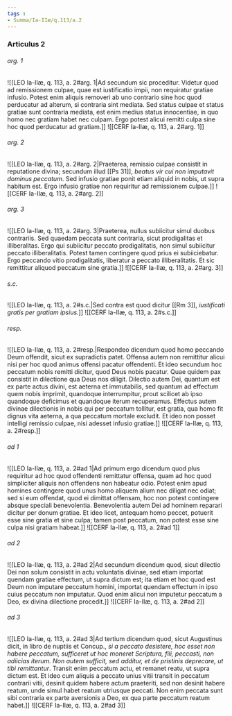 ```yaml
---
tags : 
- Summa/Ia-IIæ/q.113/a.2
---
```


### Articulus 2

###### arg. 1
![[LEO Ia-IIæ, q. 113, a. 2#arg. 1|Ad secundum sic proceditur. Videtur quod ad remissionem culpae, quae est iustificatio impii, non requiratur gratiae infusio. Potest enim aliquis removeri ab uno contrario sine hoc quod perducatur ad alterum, si contraria sint mediata. Sed status culpae et status gratiae sunt contraria mediata, est enim medius status innocentiae, in quo homo nec gratiam habet nec culpam. Ergo potest alicui remitti culpa sine hoc quod perducatur ad gratiam.]]
![[CERF Ia-IIæ, q. 113, a. 2#arg. 1]]

###### arg. 2
![[LEO Ia-IIæ, q. 113, a. 2#arg. 2|Praeterea, remissio culpae consistit in reputatione divina; secundum illud [[Ps 31]], *beatus vir cui non imputavit dominus peccatum*. Sed infusio gratiae ponit etiam aliquid in nobis, ut supra habitum est. Ergo infusio gratiae non requiritur ad remissionem culpae.]]
![[CERF Ia-IIæ, q. 113, a. 2#arg. 2]]

###### arg. 3
![[LEO Ia-IIæ, q. 113, a. 2#arg. 3|Praeterea, nullus subiicitur simul duobus contrariis. Sed quaedam peccata sunt contraria, sicut prodigalitas et illiberalitas. Ergo qui subiicitur peccato prodigalitatis, non simul subiicitur peccato illiberalitatis. Potest tamen contingere quod prius ei subiiciebatur. Ergo peccando vitio prodigalitatis, liberatur a peccato illiberalitatis. Et sic remittitur aliquod peccatum sine gratia.]]
![[CERF Ia-IIæ, q. 113, a. 2#arg. 3]]

###### s.c.
![[LEO Ia-IIæ, q. 113, a. 2#s.c.|Sed contra est quod dicitur [[Rm 3]], *iustificati gratis per gratiam ipsius*.]]
![[CERF Ia-IIæ, q. 113, a. 2#s.c.]]

###### resp.
![[LEO Ia-IIæ, q. 113, a. 2#resp.|Respondeo dicendum quod homo peccando Deum offendit, sicut ex supradictis patet. Offensa autem non remittitur alicui nisi per hoc quod animus offensi pacatur offendenti. Et ideo secundum hoc peccatum nobis remitti dicitur, quod Deus nobis pacatur. Quae quidem pax consistit in dilectione qua Deus nos diligit. Dilectio autem Dei, quantum est ex parte actus divini, est aeterna et immutabilis, sed quantum ad effectum quem nobis imprimit, quandoque interrumpitur, prout scilicet ab ipso quandoque deficimus et quandoque iterum recuperamus. Effectus autem divinae dilectionis in nobis qui per peccatum tollitur, est gratia, qua homo fit dignus vita aeterna, a qua peccatum mortale excludit. Et ideo non posset intelligi remissio culpae, nisi adesset infusio gratiae.]]
![[CERF Ia-IIæ, q. 113, a. 2#resp.]]

###### ad 1
![[LEO Ia-IIæ, q. 113, a. 2#ad 1|Ad primum ergo dicendum quod plus requiritur ad hoc quod offendenti remittatur offensa, quam ad hoc quod simpliciter aliquis non offendens non habeatur odio. Potest enim apud homines contingere quod unus homo aliquem alium nec diligat nec odiat; sed si eum offendat, quod ei dimittat offensam, hoc non potest contingere absque speciali benevolentia. Benevolentia autem Dei ad hominem reparari dicitur per donum gratiae. Et ideo licet, antequam homo peccet, potuerit esse sine gratia et sine culpa; tamen post peccatum, non potest esse sine culpa nisi gratiam habeat.]]
![[CERF Ia-IIæ, q. 113, a. 2#ad 1]]

###### ad 2
![[LEO Ia-IIæ, q. 113, a. 2#ad 2|Ad secundum dicendum quod, sicut dilectio Dei non solum consistit in actu voluntatis divinae, sed etiam importat quendam gratiae effectum, ut supra dictum est; ita etiam et hoc quod est Deum non imputare peccatum homini, importat quendam effectum in ipso cuius peccatum non imputatur. Quod enim alicui non imputetur peccatum a Deo, ex divina dilectione procedit.]]
![[CERF Ia-IIæ, q. 113, a. 2#ad 2]]

###### ad 3
![[LEO Ia-IIæ, q. 113, a. 2#ad 3|Ad tertium dicendum quod, sicut Augustinus dicit, in libro de nuptiis et Concup., *si a peccato desistere, hoc esset non habere peccatum, sufficeret ut hoc moneret Scriptura, fili, peccasti, non adiicias iterum. Non autem sufficit, sed additur, et de pristinis deprecare, ut tibi remittantur*. Transit enim peccatum actu, et remanet reatu, ut supra dictum est. Et ideo cum aliquis a peccato unius vitii transit in peccatum contrarii vitii, desinit quidem habere actum praeteriti, sed non desinit habere reatum, unde simul habet reatum utriusque peccati. Non enim peccata sunt sibi contraria ex parte aversionis a Deo, ex qua parte peccatum reatum habet.]]
![[CERF Ia-IIæ, q. 113, a. 2#ad 3]]

